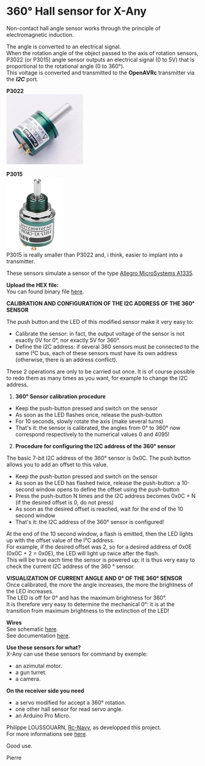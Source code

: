# 360° Hall sensor for X-Any

Non-contact hall angle sensor works through the principle of electromagnetic induction.

The angle is converted to an electrical signal.  
When the rotation angle of the object passed to the axis of rotation sensors,  
P3022 (or P3015) angle sensor outputs an electrical signal (0 to 5V) that is proportional to the rotational angle (0 to 360°).  
This voltage is converted and transmitted to the **OpenAVRc** transmitter via the ***I2C*** port.

**P3022**  
![P3022](https://github.com/Ingwie/OpenAVRc_Hw/blob/V3/Capteur_Hall_I2C/P3022-V1-CW360.jpg)

**P3015**  
![P3015](https://github.com/Ingwie/OpenAVRc_Hw/blob/V3/Capteur_Hall_I2C/P3015-V1-CW360.jpg)  
P3015 is really smaller than P3022 and, i think, easier to implant into a transmitter.

These sensors simulate a sensor of the type [Allegro MicroSystems A1335](https://www.allegromicro.com/en/products/sense/linear-and-angular-position/angular-position-sensor-ics/a1335).

**Upload the HEX file:**  
You can found binary file [here](https://github.com/Ingwie/OpenAVRc_Hw/blob/V3/Capteur_Hall_I2C/HallAna2A1335_Attiny85/HallAna2A1335_Attiny85.zip).

**CALIBRATION AND CONFIGURATION OF THE I2C ADDRESS OF THE 360° SENSOR**  

The push button and the LED of this modified sensor make it very easy to:    
- Calibrate the sensor: in fact, the output voltage of the sensor is not exactly 0V for 0°, nor exactly 5V for 360°.  
- Define the I2C address: if several 360 sensors must be connected to the same I²C bus, each of these sensors must have its own address (otherwise, there is an address conflict).  

These 2 operations are only to be carried out once. It is of course possible to redo them as many times as you want, for example to change the I2C address. 

1. **360° Sensor calibration procedure**  
- Keep the push-button pressed and switch on the sensor
- As soon as the LED flashes once, release the push-button
- For 10 seconds, slowly rotate the axis (make several turns)
- That's it: the sensor is calibrated, the angles from 0° to 360° now correspond respectively to the numerical values 0 and 4095! 

2. **Procedure for configuring the I2C address of the 360° sensor**  

The basic 7-bit I2C address of the 360​​° sensor is 0x0C. The push button allows you to add an offset to this value.  
- Keep the push-button pressed and switch on the sensor  
- As soon as the LED has flashed twice, release the push-button: a 10-second window opens to define the offset using the push-button  
- Press the push-button N times and the I2C address becomes 0x0C + N (if the desired offset is 0, do not press)  
- As soon as the desired offset is reached, wait for the end of the 10 second window  
- That's it: the I2C address of the 360° sensor is configured!  

At the end of the 10 second window, a flash is emitted, then the LED lights up with the offset value of the I²C address.  
For example, if the desired offset was 2, so for a desired address of 0x0E (0x0C + 2 = 0x0E), the LED will light up twice after the flash.  
This will be true each time the sensor is powered up: it is thus very easy to check the current I2C address of the 360 ​° sensor.

**VISUALIZATION OF CURRENT ANGLE AND 0° OF THE 360° SENSOR**  
Once calibrated, the more the angle increases, the more the brightness of the LED increases.  
The LED is off for 0° and has the maximum brightness for 360°.  
It is therefore very easy to determine the mechanical 0°: it is at the transition from maximum brightness to the extinction of the LED! 

**Wires**  
See schematic [here](https://github.com/Ingwie/OpenAVRc_Hw/blob/V3/Capteur_Hall_I2C/Capteur_Hall_I2C.pdf).  
See documentation [here](https://github.com/Ingwie/OpenAVRc_Hw/blob/V3/Capteur_Hall_I2C/Hall_360_Sensor.pdf).

**Use these sensors for what?**  
X-Any can use these sensors for command by exemple: 
  - an azimutal motor.
  - a gun turret.
  - a camera.

**On the receiver side you need**  
  - a servo modified for accept a 360° rotation.
  - one other hall sensor for read servo angle.
  - an Arduino Pro Micro.

Philippe LOUSSOUARN, [Rc-Navy](http://p.loussouarn.free.fr/), as developped this project.  
For more informations see [here](http://p.loussouarn.free.fr/projet/sensors/angle/i2c_angle_sensor.html).

Good use.

Pierre


